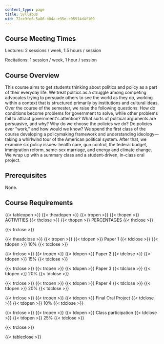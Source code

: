 ```yaml
---
content_type: page
title: Syllabus
uid: 72ce9fe6-5a86-b84a-e35e-c05914d4f109
---
```


Course Meeting Times
--------------------

Lectures: 2 sessions / week, 1.5 hours / session

Recitations: 1 session / week, 1 hour / session

Course Overview
---------------

This course aims to get students thinking about politics and policy as a part of their everyday life. We treat politics as a struggle among competing advocates trying to persuade others to see the world as they do, working within a context that is structured primarily by institutions and cultural ideas. Over the course of the semester, we raise the following questions: How do conditions become problems for government to solve, while other problems fail to attract government's attention? What sorts of political arguments are persuasive, and why? Why do we choose the policies we do? Do policies ever "work," and how would we know? We spend the first class of the course developing a policymaking framework and understanding ideology—taking a whirlwind tour of the American political system. After that, we examine six policy issues: health care, gun control, the federal budget, immigration reform, same-sex marriage, and energy and climate change. We wrap up with a summary class and a student-driven, in-class oral project.

Prerequisites
-------------

None.

Course Requirements
-------------------

{{< tableopen >}}
{{< theadopen >}}
{{< tropen >}}
{{< thopen >}}
ACTIVITIES
{{< thclose >}}
{{< thopen >}}
PERCENTAGES
{{< thclose >}}

{{< trclose >}}

{{< theadclose >}}
{{< tropen >}}
{{< tdopen >}}
Paper 1
{{< tdclose >}}
{{< tdopen >}}
10%
{{< tdclose >}}

{{< trclose >}}
{{< tropen >}}
{{< tdopen >}}
Paper 2
{{< tdclose >}}
{{< tdopen >}}
15%
{{< tdclose >}}

{{< trclose >}}
{{< tropen >}}
{{< tdopen >}}
Paper 3
{{< tdclose >}}
{{< tdopen >}}
20%
{{< tdclose >}}

{{< trclose >}}
{{< tropen >}}
{{< tdopen >}}
Paper 4
{{< tdclose >}}
{{< tdopen >}}
20%
{{< tdclose >}}

{{< trclose >}}
{{< tropen >}}
{{< tdopen >}}
Final Oral Project
{{< tdclose >}}
{{< tdopen >}}
10%
{{< tdclose >}}

{{< trclose >}}
{{< tropen >}}
{{< tdopen >}}
Class participation
{{< tdclose >}}
{{< tdopen >}}
25%
{{< tdclose >}}

{{< trclose >}}

{{< tableclose >}}